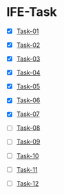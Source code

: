 # IFE-Task


- [X] [Task-01](httlp//:)
- [x] [Task-02](httlp//:)
- [x] [Task-03](httlp//:)
- [x] [Task-04](httlp//:)
- [X] [Task-05](httlp//:)
- [X] [Task-06](httlp//:)
- [X] [Task-07](httlp//:)
- [ ] [Task-08](httlp//:)
- [ ] [Task-09](httlp//:)
- [ ] [Task-10](httlp//:)
- [ ] [Task-11](httlp//:)
- [ ] [Task-12](httlp//:)




